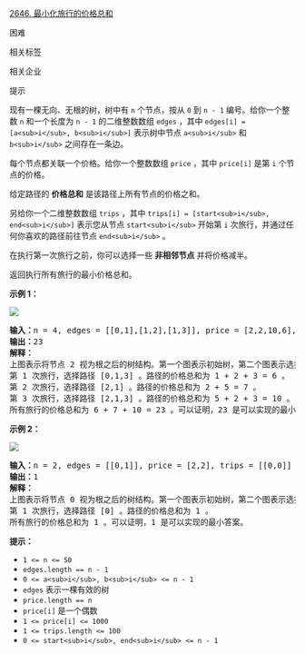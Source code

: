 [2646. 最小化旅行的价格总和](https://leetcode.cn/problems/minimize-the-total-price-of-the-trips/)

困难

相关标签

相关企业

提示

现有一棵无向、无根的树，树中有 `n` 个节点，按从 `0` 到 `n - 1` 编号。给你一个整数 `n` 和一个长度为 `n - 1` 的二维整数数组 `edges` ，其中 `edges[i] = [a<sub>i</sub>, b<sub>i</sub>]` 表示树中节点 `a<sub>i</sub>` 和 `b<sub>i</sub>` 之间存在一条边。

每个节点都关联一个价格。给你一个整数数组 `price` ，其中 `price[i]` 是第 `i` 个节点的价格。

给定路径的 **价格总和** 是该路径上所有节点的价格之和。

另给你一个二维整数数组 `trips` ，其中 `trips[i] = [start<sub>i</sub>, end<sub>i</sub>]` 表示您从节点 `start<sub>i</sub>` 开始第 `i` 次旅行，并通过任何你喜欢的路径前往节点 `end<sub>i</sub>` 。

在执行第一次旅行之前，你可以选择一些 **非相邻节点** 并将价格减半。

返回执行所有旅行的最小价格总和。

**示例 1：**

![](https://assets.leetcode.com/uploads/2023/03/16/diagram2.png)

<pre><strong>输入：</strong>n = 4, edges = [[0,1],[1,2],[1,3]], price = [2,2,10,6], trips = [[0,3],[2,1],[2,3]]
<strong>输出：</strong>23
<strong>解释：
</strong>上图表示将节点 2 视为根之后的树结构。第一个图表示初始树，第二个图表示选择节点 0 、2 和 3 并使其价格减半后的树。
第 1 次旅行，选择路径 [0,1,3] 。路径的价格总和为 1 + 2 + 3 = 6 。
第 2 次旅行，选择路径 [2,1] 。路径的价格总和为 2 + 5 = 7 。
第 3 次旅行，选择路径 [2,1,3] 。路径的价格总和为 5 + 2 + 3 = 10 。
所有旅行的价格总和为 6 + 7 + 10 = 23 。可以证明，23 是可以实现的最小答案。</pre>

**示例 2：**

![](https://assets.leetcode.com/uploads/2023/03/16/diagram3.png)

<pre><strong>输入：</strong>n = 2, edges = [[0,1]], price = [2,2], trips = [[0,0]]
<strong>输出：</strong>1
<strong>解释：</strong>
上图表示将节点 0 视为根之后的树结构。第一个图表示初始树，第二个图表示选择节点 0 并使其价格减半后的树。 
第 1 次旅行，选择路径 [0] 。路径的价格总和为 1 。 
所有旅行的价格总和为 1 。可以证明，1 是可以实现的最小答案。
</pre>

**提示：**

* `1 <= n <= 50`
* `edges.length == n - 1`
* `0 <= a<sub>i</sub>, b<sub>i</sub> <= n - 1`
* `edges` 表示一棵有效的树
* `price.length == n`
* `price[i]` 是一个偶数
* `1 <= price[i] <= 1000`
* `1 <= trips.length <= 100`
* `0 <= start<sub>i</sub>, end<sub>i</sub> <= n - 1`
